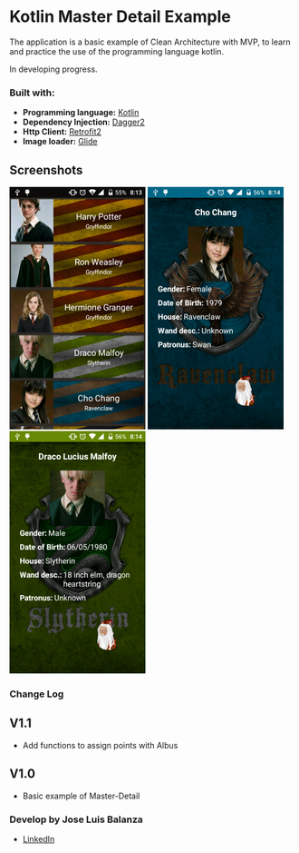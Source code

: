 # Kotlin Master Detail Example

The application is a basic example of Clean Architecture with MVP, to learn and practice the use of the programming language kotlin.

In developing progress.

### Built with:

* **Programming language:** [Kotlin]
* **Dependency Injection:** [Dagger2] 
* **Http Client:** [Retrofit2]
* **Image loader:** [Glide]

## Screenshots

![alt text](art/main.png "Main view")
![alt text](art/detail1.png "Detail view")
![alt text](art/detail2.png "Detail view")

### Change Log

## V1.1
* Add functions to assign points with Albus

## V1.0
* Basic example of Master-Detail

### Develop by Jose Luis Balanza

* [LinkedIn]

[LinkedIn]: <https://es.linkedin.com/in/jose-luis-balanza-b9246950>
[Kotlin]: <https://kotlinlang.org/>
[Dagger2]: <http://google.github.io/dagger/>
[Retrofit2]: <http://square.github.io/retrofit/>
[Glide]: <https://github.com/bumptech/glide>
